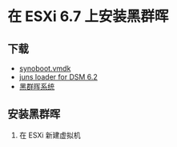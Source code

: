 # 在 ESXi 6.7 上安装黑群晖
## 下载
- [synoboot.vmdk](<./Files/synoboot_3615.zip>)
- [juns loader for DSM 6.2](<./Files/DS3615xs 6.0.2 Jun's Mod V1.01.zip>)
- [黑群晖系统](<https://global.download.synology.com/download/DSM/release/6.2.3/25426/DSM_DS3615xs_25426.pat>)

## 安装黑群晖
1. 在 ESXi 新建虚拟机
